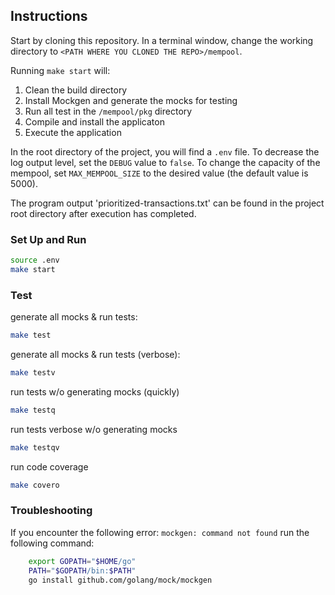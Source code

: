 ## Instructions 
Start by cloning this repository. 
In a terminal window, change the working directory to ```<PATH WHERE YOU CLONED THE REPO>/mempool```.

Running ```make start``` will:
1. Clean the build directory
2. Install Mockgen and generate the mocks for testing
3. Run all test in the ```/mempool/pkg``` directory
4. Compile and install the applicaton
5. Execute the application

In the root directory of the project, you will find a ```.env``` file. To decrease the log output level, set the ```DEBUG``` value to ```false```. To change the capacity of the mempool, set ```MAX_MEMPOOL_SIZE``` to the desired value (the default value is 5000).

The program output 'prioritized-transactions.txt' can be found in the project root directory after execution has completed.

### Set Up and Run
```bash
source .env
make start
```
### Test
generate all mocks & run tests:
```bash
make test
```
generate all mocks & run tests (verbose):
 ```bash
 make testv
 ````
run tests w/o generating mocks (quickly)
```bash
make testq
````
run tests verbose w/o generating mocks
```bash
make testqv
```
run code coverage
```bash
make covero
```
### Troubleshooting 
If you encounter the following error:
```mockgen: command not found```
run the following command:
```bash
    export GOPATH="$HOME/go"
    PATH="$GOPATH/bin:$PATH"
    go install github.com/golang/mock/mockgen
```



